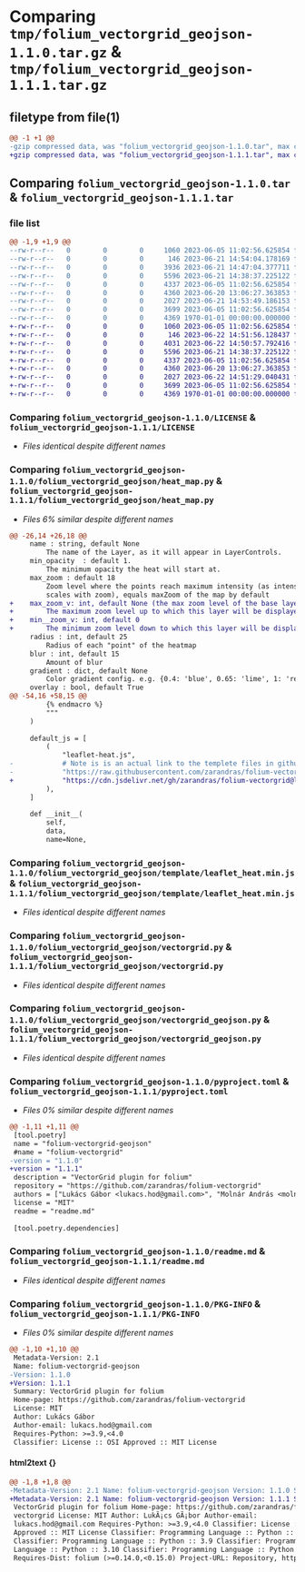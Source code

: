 # Comparing `tmp/folium_vectorgrid_geojson-1.1.0.tar.gz` & `tmp/folium_vectorgrid_geojson-1.1.1.tar.gz`

## filetype from file(1)

```diff
@@ -1 +1 @@
-gzip compressed data, was "folium_vectorgrid_geojson-1.1.0.tar", max compression
+gzip compressed data, was "folium_vectorgrid_geojson-1.1.1.tar", max compression
```

## Comparing `folium_vectorgrid_geojson-1.1.0.tar` & `folium_vectorgrid_geojson-1.1.1.tar`

### file list

```diff
@@ -1,9 +1,9 @@
--rw-r--r--   0        0        0     1060 2023-06-05 11:02:56.625854 folium_vectorgrid_geojson-1.1.0/LICENSE
--rw-r--r--   0        0        0      146 2023-06-21 14:54:04.178169 folium_vectorgrid_geojson-1.1.0/folium_vectorgrid_geojson/__init__.py
--rw-r--r--   0        0        0     3936 2023-06-21 14:47:04.377711 folium_vectorgrid_geojson-1.1.0/folium_vectorgrid_geojson/heat_map.py
--rw-r--r--   0        0        0     5596 2023-06-21 14:38:37.225122 folium_vectorgrid_geojson-1.1.0/folium_vectorgrid_geojson/template/leaflet_heat.min.js
--rw-r--r--   0        0        0     4337 2023-06-05 11:02:56.625854 folium_vectorgrid_geojson-1.1.0/folium_vectorgrid_geojson/vectorgrid.py
--rw-r--r--   0        0        0     4360 2023-06-20 13:06:27.363853 folium_vectorgrid_geojson-1.1.0/folium_vectorgrid_geojson/vectorgrid_geojson.py
--rw-r--r--   0        0        0     2027 2023-06-21 14:53:49.186153 folium_vectorgrid_geojson-1.1.0/pyproject.toml
--rw-r--r--   0        0        0     3699 2023-06-05 11:02:56.625854 folium_vectorgrid_geojson-1.1.0/readme.md
--rw-r--r--   0        0        0     4369 1970-01-01 00:00:00.000000 folium_vectorgrid_geojson-1.1.0/PKG-INFO
+-rw-r--r--   0        0        0     1060 2023-06-05 11:02:56.625854 folium_vectorgrid_geojson-1.1.1/LICENSE
+-rw-r--r--   0        0        0      146 2023-06-22 14:51:56.128437 folium_vectorgrid_geojson-1.1.1/folium_vectorgrid_geojson/__init__.py
+-rw-r--r--   0        0        0     4031 2023-06-22 14:50:57.792416 folium_vectorgrid_geojson-1.1.1/folium_vectorgrid_geojson/heat_map.py
+-rw-r--r--   0        0        0     5596 2023-06-21 14:38:37.225122 folium_vectorgrid_geojson-1.1.1/folium_vectorgrid_geojson/template/leaflet_heat.min.js
+-rw-r--r--   0        0        0     4337 2023-06-05 11:02:56.625854 folium_vectorgrid_geojson-1.1.1/folium_vectorgrid_geojson/vectorgrid.py
+-rw-r--r--   0        0        0     4360 2023-06-20 13:06:27.363853 folium_vectorgrid_geojson-1.1.1/folium_vectorgrid_geojson/vectorgrid_geojson.py
+-rw-r--r--   0        0        0     2027 2023-06-22 14:51:29.040431 folium_vectorgrid_geojson-1.1.1/pyproject.toml
+-rw-r--r--   0        0        0     3699 2023-06-05 11:02:56.625854 folium_vectorgrid_geojson-1.1.1/readme.md
+-rw-r--r--   0        0        0     4369 1970-01-01 00:00:00.000000 folium_vectorgrid_geojson-1.1.1/PKG-INFO
```

### Comparing `folium_vectorgrid_geojson-1.1.0/LICENSE` & `folium_vectorgrid_geojson-1.1.1/LICENSE`

 * *Files identical despite different names*

### Comparing `folium_vectorgrid_geojson-1.1.0/folium_vectorgrid_geojson/heat_map.py` & `folium_vectorgrid_geojson-1.1.1/folium_vectorgrid_geojson/heat_map.py`

 * *Files 6% similar despite different names*

```diff
@@ -26,14 +26,18 @@
     name : string, default None
         The name of the Layer, as it will appear in LayerControls.
     min_opacity  : default 1.
         The minimum opacity the heat will start at.
     max_zoom : default 18
         Zoom level where the points reach maximum intensity (as intensity
         scales with zoom), equals maxZoom of the map by default
+    max_zoom_v: int, default None (the max zoom level of the base layer)
+        The maximum zoom level up to which this layer will be displayed (inclusive).
+    min__zoom_v: int, default 0
+        The minimum zoom level down to which this layer will be displayed (inclusive).
     radius : int, default 25
         Radius of each "point" of the heatmap
     blur : int, default 15
         Amount of blur
     gradient : dict, default None
         Color gradient config. e.g. {0.4: 'blue', 0.65: 'lime', 1: 'red'}
     overlay : bool, default True
@@ -54,16 +58,15 @@
         {% endmacro %}
         """
     )
 
     default_js = [
         (
             "leaflet-heat.js",
-            # Note is is an actual link to the templete files in github. It would be better to refeer to some other link for instance to https://cdn.jsdelivr.net.
-            "https://raw.githubusercontent.com/zarandras/folium-vectorgrid/vectorgrid-geojson/folium_vectorgrid_geojson/template/leaflet_heat.min.js",
+            "https://cdn.jsdelivr.net/gh/zarandras/folium-vectorgrid@latest/folium_vectorgrid_geojson/template/leaflet_heat.min.js",
         ),
     ]
 
     def __init__(
         self,
         data,
         name=None,
```

### Comparing `folium_vectorgrid_geojson-1.1.0/folium_vectorgrid_geojson/template/leaflet_heat.min.js` & `folium_vectorgrid_geojson-1.1.1/folium_vectorgrid_geojson/template/leaflet_heat.min.js`

 * *Files identical despite different names*

### Comparing `folium_vectorgrid_geojson-1.1.0/folium_vectorgrid_geojson/vectorgrid.py` & `folium_vectorgrid_geojson-1.1.1/folium_vectorgrid_geojson/vectorgrid.py`

 * *Files identical despite different names*

### Comparing `folium_vectorgrid_geojson-1.1.0/folium_vectorgrid_geojson/vectorgrid_geojson.py` & `folium_vectorgrid_geojson-1.1.1/folium_vectorgrid_geojson/vectorgrid_geojson.py`

 * *Files identical despite different names*

### Comparing `folium_vectorgrid_geojson-1.1.0/pyproject.toml` & `folium_vectorgrid_geojson-1.1.1/pyproject.toml`

 * *Files 0% similar despite different names*

```diff
@@ -1,11 +1,11 @@
 [tool.poetry]
 name = "folium-vectorgrid-geojson"
 #name = "folium-vectorgrid"
-version = "1.1.0"
+version = "1.1.1"
 description = "VectorGrid plugin for folium"
 repository = "https://github.com/zarandras/folium-vectorgrid"
 authors = ["Lukács Gábor <lukacs.hod@gmail.com>", "Molnár András <molnar.andras.jozsef@gmail.com>", "Benjamin Ramser <ahoi@ipwnd.pw>"]
 license = "MIT"
 readme = "readme.md"
 
 [tool.poetry.dependencies]
```

### Comparing `folium_vectorgrid_geojson-1.1.0/readme.md` & `folium_vectorgrid_geojson-1.1.1/readme.md`

 * *Files identical despite different names*

### Comparing `folium_vectorgrid_geojson-1.1.0/PKG-INFO` & `folium_vectorgrid_geojson-1.1.1/PKG-INFO`

 * *Files 0% similar despite different names*

```diff
@@ -1,10 +1,10 @@
 Metadata-Version: 2.1
 Name: folium-vectorgrid-geojson
-Version: 1.1.0
+Version: 1.1.1
 Summary: VectorGrid plugin for folium
 Home-page: https://github.com/zarandras/folium-vectorgrid
 License: MIT
 Author: Lukács Gábor
 Author-email: lukacs.hod@gmail.com
 Requires-Python: >=3.9,<4.0
 Classifier: License :: OSI Approved :: MIT License
```

#### html2text {}

```diff
@@ -1,8 +1,8 @@
-Metadata-Version: 2.1 Name: folium-vectorgrid-geojson Version: 1.1.0 Summary:
+Metadata-Version: 2.1 Name: folium-vectorgrid-geojson Version: 1.1.1 Summary:
 VectorGrid plugin for folium Home-page: https://github.com/zarandras/folium-
 vectorgrid License: MIT Author: LukÃ¡cs GÃ¡bor Author-email:
 lukacs.hod@gmail.com Requires-Python: >=3.9,<4.0 Classifier: License :: OSI
 Approved :: MIT License Classifier: Programming Language :: Python :: 3
 Classifier: Programming Language :: Python :: 3.9 Classifier: Programming
 Language :: Python :: 3.10 Classifier: Programming Language :: Python :: 3.11
 Requires-Dist: folium (>=0.14.0,<0.15.0) Project-URL: Repository, https://
```

